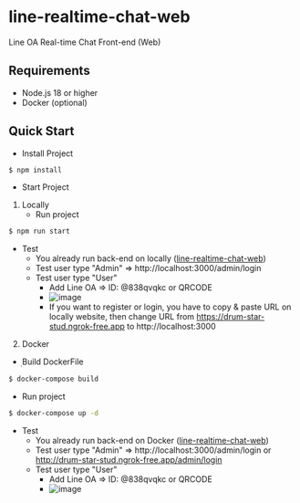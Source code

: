 # line-realtime-chat-web
Line OA Real-time Chat Front-end (Web)
## Requirements
- Node.js 18 or higher
- Docker (optional)
## Quick Start
- Install Project
``` bash
$ npm install
```
- Start Project
1. Locally
   - Run project
``` bash
$ npm run start
```
  - Test
    - You already run back-end on locally ([line-realtime-chat-web](https://github.com/Much-Arisz/line-realtime-chat-api))
    - Test user type "Admin" => http://localhost:3000/admin/login
    - Test user type "User"
       - Add Line OA => ID: @838qvqkc or QRCODE
       - ![image](https://github.com/Much-Arisz/line-realtime-chat-web/assets/56961503/3407b73b-247b-4472-b0f3-49936801da0b)
       - If you want to register or login, you have to copy & paste URL on locally website, then change URL from https://drum-star-stud.ngrok-free.app to http://localhost:3000
2. Docker
- ฺBuild DockerFile
``` bash
$ docker-compose build
```
- Run project
``` bash
$ docker-compose up -d
```
  - Test
    - You already run back-end on Docker ([line-realtime-chat-web](https://github.com/Much-Arisz/line-realtime-chat-api))
    - Test user type "Admin" => http://localhost:3000/admin/login or http://drum-star-stud.ngrok-free.app/admin/login
    - Test user type "User"
       - Add Line OA => ID: @838qvqkc or QRCODE
       - ![image](https://github.com/Much-Arisz/line-realtime-chat-web/assets/56961503/3407b73b-247b-4472-b0f3-49936801da0b)



